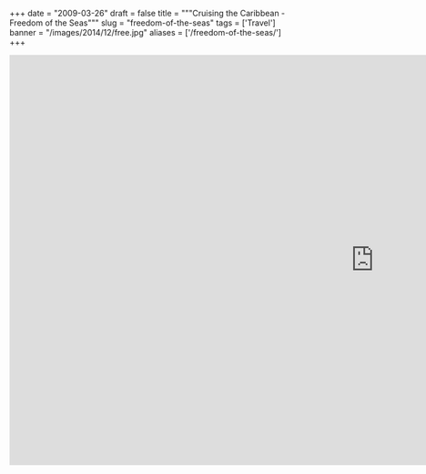 
+++
date = "2009-03-26"
draft = false
title = """Cruising the Caribbean - Freedom of the Seas"""
slug = "freedom-of-the-seas"
tags = ['Travel']
banner = "/images/2014/12/free.jpg"
aliases = ['/freedom-of-the-seas/']
+++

<div class="videoWrapper">
    <iframe width="1280" height="720" src="https://www.youtube.com/embed/QEWHl4QzS98?rel=0&amp;controls=0" frameborder="0" allowfullscreen title="Freedom of the Seas 2009"></iframe>
</div>